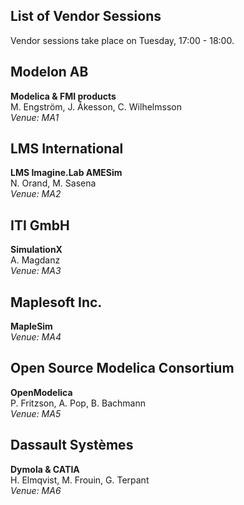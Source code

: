 <h2>List of Vendor Sessions</h2>
<p>
    Vendor sessions take place on Tuesday, 17:00 - 18:00.
</p>

<h2 id="1">Modelon AB</h2>
<p>
<b>Modelica & FMI products</b><br />
M. Engström, J. Åkesson, C. Wilhelmsson<br />
<i>Venue: MA1</i>
</p>

<h2 id="2">LMS International</h2>
<p>
<b>LMS Imagine.Lab AMESim</b><br />
N. Orand, M. Sasena<br />
<i>Venue: MA2</i>
</p>

<h2 id="3">ITI GmbH</h2>
<p>
<b>SimulationX</b><br />
A. Magdanz<br />
<i>Venue: MA3</i>
</p>

<h2 id="4">Maplesoft Inc.</h2>
<p>
<b>MapleSim</b><br />
<i>Venue: MA4</i>
</p>

<h2 id="5">Open Source Modelica Consortium</h2>
<p>
<b>OpenModelica</b><br />
P. Fritzson, A. Pop, B. Bachmann<br />
<i>Venue: MA5</i>
</p>

<h2 id="6">Dassault Systèmes</h2>
<p>
<b>Dymola & CATIA</b><br />
H. Elmqvist, M. Frouin, G. Terpant<br />
<i>Venue: MA6</i>
</p>